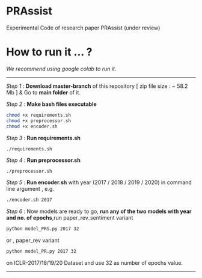 # PRAssist
Experimental Code of research paper PRAssist (under review)

# How to run it ... ?

_We recommend using google colab to run it._
***

_Step 1_ :  **Download master-branch** of this repository [ zip file size : ~ 58.2 Mb ] & Go to **main folder** of it.

_Step 2_ :  **Make bash files executable**
```bash
chmod +x requirements.sh
chmod +x preprocessor.sh
chmod +x encoder.sh
```
_Step 3_ :  **Run requirements.sh**
```basg
./requirements.sh
```
_Step 4_ :  **Run preprocessor.sh**
```bash
./preprocessor.sh
```
_Step 5_ :  **Run encoder.sh** with year (2017 / 2018 / 2019 / 2020) in command line argument , e.g.
```bash
./encoder.sh 2017
```
_Step 6_ :  Now models are ready to go, **run any of the two models with year and no. of epochs**,run paper_rev_sentiment variant
```bash
python model_PRS.py 2017 32
```
or , paper_rev variant
```bash
python model_PR.py 2017 32
```
on ICLR-2017/18/19/20 Dataset and use 32 as number of epochs value.
***
